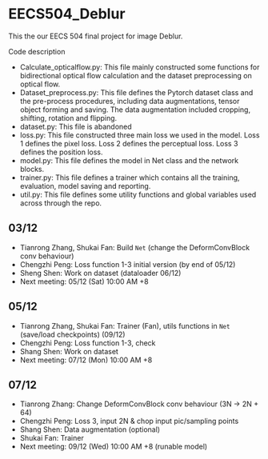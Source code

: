 # EECS504_Deblur
This the our EECS 504 final project for image Deblur.


Code description
+ Calculate_opticalflow.py: This file mainly constructed some functions for bidirectional optical flow calculation and the dataset preprocessing on optical flow.
+ Dataset_preprocess.py: This file defines the Pytorch dataset class and the pre-process procedures, including data augmentations, tensor object forming and saving. The data augmentation included cropping, shifting, rotation and flipping.
+ dataset.py: This file is abandoned
+ loss.py: This file constructed three main loss we used in the model. Loss 1 defines the pixel loss. Loss 2 defines the perceptual loss. Loss 3 defines the position loss. 
+ model.py: This file defines the model in Net class and the network blocks.
+ trainer.py: This file defines a trainer which contains all the training, evaluation, model saving and reporting.
+ util.py: This file defines some utility functions and global variables used across through the repo.

## 03/12
+ Tianrong Zhang, Shukai Fan: Build `Net` (change the DeformConvBlock conv behaviour)
+ Chengzhi Peng: Loss function 1-3 initial version (by end of 05/12) 
+ Sheng Shen: Work on dataset (dataloader 06/12)
+ Next meeting: 05/12 (Sat) 10:00 AM +8

## 05/12
+ Tianrong Zhang, Shukai Fan: Trainer (Fan), utils functions in `Net` (save/load checkpoints) (09/12)
+ Chengzhi Peng: Loss function 1-3, check
+ Shang Shen: Work on dataset
+ Next meeting: 07/12 (Mon) 10:00 AM +8

## 07/12
+ Tianrong Zhang: Change DeformConvBlock conv behaviour (3N -> 2N + 64)
+ Chengzhi Peng: Loss 3, input 2N & chop input pic/sampling points
+ Shang Shen: Data augmentation (optional)
+ Shukai Fan: Trainer
+ Next meeting: 09/12 (Wed) 10:00 AM +8 (runable model)


